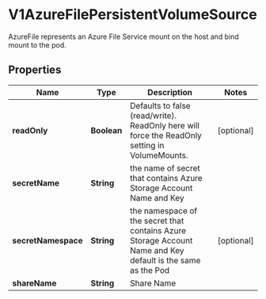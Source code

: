 

# V1AzureFilePersistentVolumeSource

AzureFile represents an Azure File Service mount on the host and bind mount to the pod.
## Properties

Name | Type | Description | Notes
------------ | ------------- | ------------- | -------------
**readOnly** | **Boolean** | Defaults to false (read/write). ReadOnly here will force the ReadOnly setting in VolumeMounts. |  [optional]
**secretName** | **String** | the name of secret that contains Azure Storage Account Name and Key | 
**secretNamespace** | **String** | the namespace of the secret that contains Azure Storage Account Name and Key default is the same as the Pod |  [optional]
**shareName** | **String** | Share Name | 



